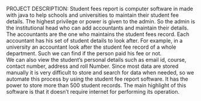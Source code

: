 PROJECT DESCRIPTION:
  Student fees report is computer software in made with java to help schools and universities to maintain their student fee details. The highest privilege or power is given to the admin. So the admin is the institutional head who can add accountants and maintain their details. The accountants are the one who maintains the student fees record. Each accountant has his set of student details to look after. For example, in a university an accountant look after the student fee record of a whole department. Such we can find if the person paid his fee or not.  	    
	We can also view the student’s personal details such as email id, course, contact number, address and roll Number. Since most data are stored manually it is very difficult to store and search for data when needed, so we automate this process by using the student fee report software. It has the power to store more than 500 student records. The main highlight of this software is that it doesn’t require internet for performing its operation.
